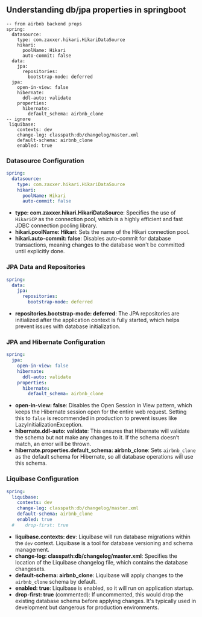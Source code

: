 ## Understanding db/jpa properties in springboot

```
-- from airbnb backend props 
spring:
  datasource:
    type: com.zaxxer.hikari.HikariDataSource
    hikari:
      poolName: Hikari
      auto-commit: false
  data:
    jpa:
      repositories:
        bootstrap-mode: deferred
  jpa:
    open-in-view: false
    hibernate:
      ddl-auto: validate
    properties:
      hibernate:
        default_schema: airbnb_clone
-- ignore
 liquibase:
    contexts: dev
    change-log: classpath:db/changelog/master.xml
    default-schema: airbnb_clone
    enabled: true
```

###  **Datasource Configuration**
```yml
spring:
  datasource:
    type: com.zaxxer.hikari.HikariDataSource
    hikari:
      poolName: Hikari
      auto-commit: false
```
- **type: com.zaxxer.hikari.HikariDataSource**: Specifies the use of `HikariCP` as the connection pool, which is a highly efficient and fast JDBC connection pooling library.
- **hikari.poolName: Hikari**: Sets the name of the Hikari connection pool.
- **hikari.auto-commit: false**: Disables auto-commit for database transactions, meaning changes to the database won't be committed until explicitly done.

###  **JPA Data and Repositories**
```yml
spring:
  data:
    jpa:
      repositories:
        bootstrap-mode: deferred
```
- **repositories.bootstrap-mode: deferred**: The JPA repositories are initialized after the application context is fully started, which helps prevent issues with database initialization.

###  **JPA and Hibernate Configuration**
```yml
spring:
  jpa:
    open-in-view: false
    hibernate:
      ddl-auto: validate
    properties:
      hibernate:
        default_schema: airbnb_clone
```
- **open-in-view: false**: Disables the Open Session in View pattern, which keeps the Hibernate session open for the entire web request. Setting this to `false` is recommended in production to prevent issues like LazyInitializationException.
- **hibernate.ddl-auto: validate**: This ensures that Hibernate will validate the schema but not make any changes to it. If the schema doesn’t match, an error will be thrown. 
- **hibernate.properties.default_schema: airbnb_clone**: Sets `airbnb_clone` as the default schema for Hibernate, so all database operations will use this schema.

###  **Liquibase Configuration**
```yml
spring:
  liquibase:
    contexts: dev
    change-log: classpath:db/changelog/master.xml
    default-schema: airbnb_clone
    enabled: true
  #    drop-first: true
```
- **liquibase.contexts: dev**: Liquibase will run database migrations within the `dev` context. Liquibase is a tool for database versioning and schema management.
- **change-log: classpath:db/changelog/master.xml**: Specifies the location of the Liquibase changelog file, which contains the database changesets.
- **default-schema: airbnb_clone**: Liquibase will apply changes to the `airbnb_clone` schema by default.
- **enabled: true**: Liquibase is enabled, so it will run on application startup.
- **drop-first: true** (commented): If uncommented, this would drop the existing database schema before applying changes. It's typically used in development but dangerous for production environments.

